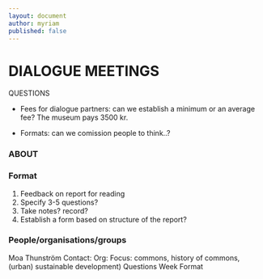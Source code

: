 ```yaml
---
layout: document
author: myriam
published: false
---
```


# DIALOGUE MEETINGS


QUESTIONS 
* Fees for dialogue partners: can we establish a minimum or an average fee? The museum pays 3500 kr.

* Formats: can we comission people to think..?



### ABOUT 
### Format
1. Feedback on report for reading
2. Specify 3-5 questions?
3. Take notes? record?
4. Establish a form based on structure of the report?

### People/organisations/groups 

Moa Thunström
Contact:
Org:
Focus: commons, history of commons, (urban) sustainable development)
Questions
Week
Format
